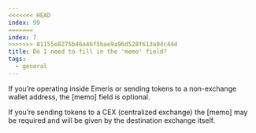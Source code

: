 ```yaml
---
<<<<<<< HEAD
index: 99
=======
index: 7
>>>>>>> 81155e8275b46a46f5bae9a96d528f613a94c44d
title: Do I need to fill in the 'memo' field?
tags: 
  - general
---
```


If you’re operating inside Emeris or sending tokens to a non-exchange wallet address, the [memo] field is optional.

If you’re sending tokens to a CEX (centralized exchange) the [memo] may be required and will be given by the destination exchange itself.
